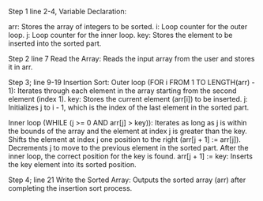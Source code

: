 Step 1
line 2-4, Variable Declaration:

arr: Stores the array of integers to be sorted.
i: Loop counter for the outer loop.
j: Loop counter for the inner loop.
key: Stores the element to be inserted into the sorted part.

Step 2
line 7
Read the Array:
Reads the input array from the user and stores it in arr.

Step 3;
line 9-19
Insertion Sort:
Outer loop (FOR i FROM 1 TO LENGTH(arr) - 1): Iterates through each element in the array starting from the second element (index 1).
key: Stores the current element (arr[i]) to be inserted.
j: Initializes j to i - 1, which is the index of the last element in the sorted part.

Inner loop (WHILE (j >= 0 AND arr[j] > key)): Iterates as long as j is within the bounds of the array and the element at index j is greater than the key.
Shifts the element at index j one position to the right (arr[j + 1] := arr[j]).
Decrements j to move to the previous element in the sorted part.
After the inner loop, the correct position for the key is found.
arr[j + 1] := key: Inserts the key element into its sorted position.

Step 4;
line 21
Write the Sorted Array:
Outputs the sorted array (arr) after completing the insertion sort process.
